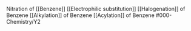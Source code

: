 Nitration of [[Benzene]]
[[Electrophilic substitution]]
[[Halogenation]] of Benzene
[[Alkylation]] of Benzene
[[Acylation]] of Benzene
#000-Chemistry/Y2